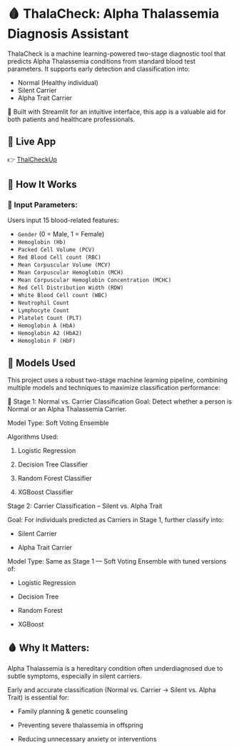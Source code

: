 # 🩸 ThalaCheck: Alpha Thalassemia Diagnosis Assistant

ThalaCheck is a machine learning-powered two-stage diagnostic tool that predicts Alpha Thalassemia conditions from standard blood test parameters. It supports early detection and classification into:
- Normal (Healthy individual)
- Silent Carrier
- Alpha Trait Carrier

🔬 Built with Streamlit for an intuitive interface, this app is a valuable aid for both patients and healthcare professionals.
## 🚀 Live App

👉 [ThalCheckUp](https://thalacheckup-app-1.onrender.com/)

## 📌 How It Works

### 🧪 Input Parameters:

Users input 15 blood-related features:
- `Gender` (0 = Male, 1 = Female)
- `Hemoglobin (Hb)`
- `Packed Cell Volume (PCV)`
- `Red Blood Cell count (RBC)`
- `Mean Corpuscular Volume (MCV)`
- `Mean Corpuscular Hemoglobin (MCH)`
- `Mean Corpuscular Hemoglobin Concentration (MCHC)`
- `Red Cell Distribution Width (RDW)`
- `White Blood Cell count (WBC)`
- `Neutrophil Count`
- `Lymphocyte Count`
- `Platelet Count (PLT)`
- `Hemoglobin A (HbA)`
- `Hemoglobin A2 (HbA2)`
- `Hemoglobin F (HbF)`

## 🧠 Models Used

This project uses a robust two-stage machine learning pipeline, combining multiple models and techniques to maximize classification performance:

🔹 Stage 1: Normal vs. Carrier Classification
Goal: Detect whether a person is Normal or an Alpha Thalassemia Carrier.

Model Type: Soft Voting Ensemble

Algorithms Used:

1. Logistic Regression

2. Decision Tree Classifier

3. Random Forest Classifier

4. XGBoost Classifier

Stage 2: Carrier Classification – Silent vs. Alpha Trait

Goal: For individuals predicted as Carriers in Stage 1, further classify into:

- Silent Carrier

- Alpha Trait Carrier

Model Type: Same as Stage 1 — Soft Voting Ensemble with tuned versions of:

- Logistic Regression

- Decision Tree

- Random Forest

- XGBoost

 ## 🩸 Why It Matters:
  
Alpha Thalassemia is a hereditary condition often underdiagnosed due to subtle symptoms, especially in silent carriers.

Early and accurate classification (Normal vs. Carrier → Silent vs. Alpha Trait) is essential for:

- Family planning & genetic counseling

- Preventing severe thalassemia in offspring

- Reducing unnecessary anxiety or interventions

